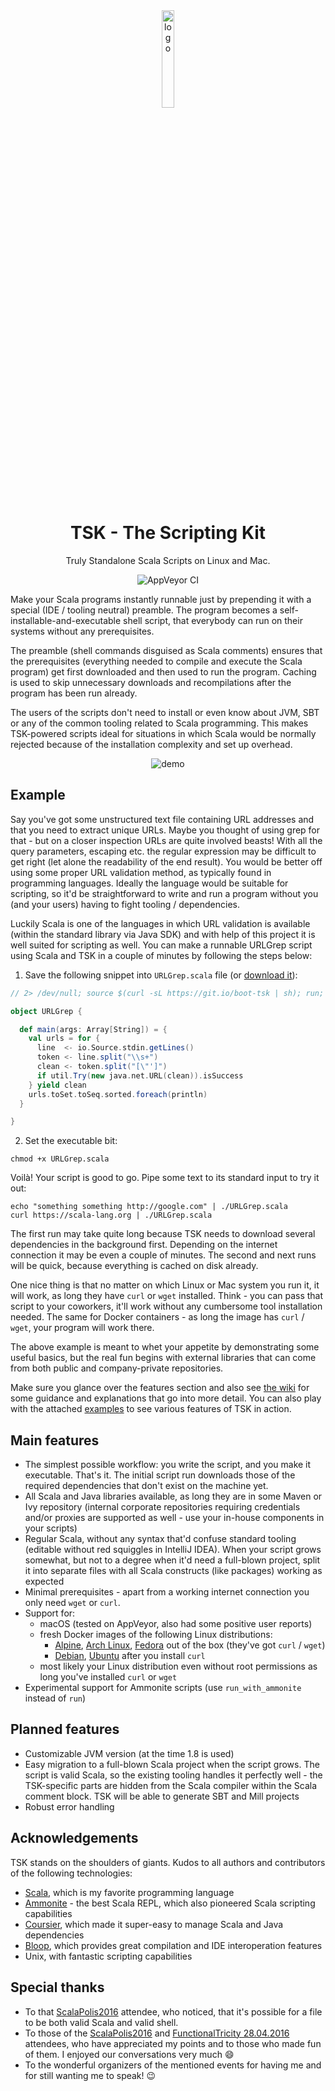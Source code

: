 <div align="center">
<img src="https://raw.githubusercontent.com/tsk-tsk/tsk-tsk/trunk/doc/img/tsk-tsk-logo.png" alt="logo" width="20%" height="20%">

# TSK - The Scripting Kit

Truly Standalone Scala Scripts on Linux and Mac.

<img alt="AppVeyor CI" src="https://ci.appveyor.com/api/projects/status/github/tsk-tsk/tsk-tsk?branch=trunk&svg=true">

</div>

Make your Scala programs instantly runnable just by prepending it with a special (IDE / tooling neutral) preamble.
The program becomes a self-installable-and-executable shell script,
that everybody can run on their systems without any prerequisites.


The preamble (shell commands disguised as Scala comments) ensures that the prerequisites (everything needed to compile and execute
the Scala program) get first downloaded and then used to run the program. Caching is used to skip unnecessary downloads and recompilations
after the program has been run already.


The users of the scripts don't need to install or even know about JVM, SBT or any of the common tooling related to Scala programming.
This makes TSK-powered scripts ideal for situations in which Scala would be normally rejected because of the installation complexity
and set up overhead.

<div align="center">
<img src="https://raw.githubusercontent.com/tsk-tsk/tsk-tsk/trunk/doc/img/simple-demo.gif" alt="demo">
</div>

## Example

Say you've got some unstructured text file containing URL addresses and that you need to extract unique URLs.
Maybe you thought of using grep for that - but on a closer inspection URLs are quite involved beasts!
With all the query parameters, escaping etc. the regular expression may be difficult to get right
(let alone the readability of the end result). You would be better off using some proper URL validation method,
as typically found in programming languages. Ideally the language would be suitable for scripting,
so it'd be straightforward to write and run a program without you (and your users) having to fight tooling / dependencies.


Luckily Scala is one of the languages in which URL validation is available (within the standard library via Java SDK)
and with help of this project it is well suited for scripting as well. You can make a runnable
URLGrep script using Scala and TSK in a couple of minutes by following the steps below:

1. Save the following snippet into `URLGrep.scala` file (or [download it](https://raw.githubusercontent.com/tsk-tsk/tsk-tsk/trunk/examples/urlgrep/URLGrep.scala)):
```scala
// 2> /dev/null; source $(curl -sL https://git.io/boot-tsk | sh); run; exit

object URLGrep {

  def main(args: Array[String]) = {
    val urls = for {
      line  <- io.Source.stdin.getLines()
      token <- line.split("\\s+")
      clean <- token.split("[\"']")
      if util.Try(new java.net.URL(clean)).isSuccess
    } yield clean
    urls.toSet.toSeq.sorted.foreach(println)
  }

}
```
2. Set the executable bit:
```shell
chmod +x URLGrep.scala
```

Voilà! Your script is good to go. Pipe some text to its standard input to try it out:
```shell
echo "something something http://google.com" | ./URLGrep.scala
curl https://scala-lang.org | ./URLGrep.scala
```

The first run may take quite long because TSK needs to download several dependencies in the background first.
Depending on the internet connection it may be even a couple of minutes. The second and next runs will be quick, because
everything is cached on disk already.

One nice thing is that no matter on which Linux or Mac system you run it, it will work, as long they have `curl` or `wget` installed.
Think - you can pass that script to your coworkers, it'll work without any cumbersome tool installation needed.
The same for Docker containers - as long the image has `curl` / `wget`, your program will work there.

The above example is meant to whet your appetite by demonstrating some useful basics,
but the real fun begins with external libraries that can come from both public and company-private repositories.

Make sure you glance over the features section and also see [the wiki](https://github.com/tsk-tsk/tsk-tsk/wiki) for 
some guidance and explanations that go into more detail.
You can also play with the attached [examples](https://github.com/tsk-tsk/tsk-tsk/tree/trunk/examples) to see
various features of TSK in action.

## Main features

- The simplest possible workflow: you write the script, and you make it executable. That's it.
The initial script run downloads those of the required dependencies that don't exist on the machine yet.
- All Scala and Java libraries available, as long they are in some Maven or Ivy repository (internal corporate
repositories requiring credentials and/or proxies are supported as well - use your in-house components in your scripts)
- Regular Scala, without any syntax that'd confuse standard tooling (editable without red squiggles in IntelliJ IDEA).
  When your script grows somewhat, but not to a degree when it'd need a full-blown project, split it into separate files
  with all Scala constructs (like packages) working as expected
- Minimal prerequisites - apart from a working internet connection you only need `wget` or `curl`.
- Support for:
  - macOS (tested on AppVeyor, also had some positive user reports)
  - fresh Docker images of the following Linux distributions:
    - [Alpine](https://www.alpinelinux.org/), [Arch Linux](https://archlinux.org/), [Fedora](https://getfedora.org/) out of the box (they've got `curl` / `wget`)
    - [Debian](https://www.debian.org/), [Ubuntu](https://ubuntu.com/) after you install `curl`
  - most likely your Linux distribution even without root permissions as long you've installed `curl` or `wget`
- Experimental support for Ammonite scripts (use `run_with_ammonite` instead of `run`)

## Planned features

- Customizable JVM version (at the time 1.8 is used)
- Easy migration to a full-blown Scala project when the script grows.
The script is valid Scala, so the existing tooling handles it perfectly well - the TSK-specific parts are hidden
from the Scala compiler within the Scala comment block. TSK will be able to generate SBT and Mill projects
- Robust error handling

## Acknowledgements

TSK stands on the shoulders of giants. Kudos to all authors and contributors of the following technologies:

- [Scala](https://www.scala-lang.org/), which is my favorite programming language
- [Ammonite](http://ammonite.io/) - the best Scala REPL, which also pioneered Scala scripting capabilities
- [Coursier](https://get-coursier.io/), which made it super-easy to manage Scala and Java dependencies
- [Bloop](https://scalacenter.github.io/bloop/), which provides great compilation and IDE interoperation features
- Unix, with fantastic scripting capabilities

## Special thanks

- To that [ScalaPolis2016](https://web.archive.org/web/20170606154012/http://konf.scalapolis.pl/#slot3) attendee, who noticed, that it's possible for a file to be both valid Scala and valid shell.
- To those of the [ScalaPolis2016](https://web.archive.org/web/20170606154012/http://konf.scalapolis.pl/#slot3) and [FunctionalTricity 28.04.2016](https://www.meetup.com/FunctionalTricity/photos/26928835/449436348/) attendees, who have appreciated my points and to those who made fun of them.
I enjoyed our conversations very much :smile:
- To the wonderful organizers of the mentioned events for having me and for still wanting me to speak! :wink:

